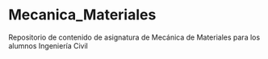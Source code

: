 # Mecanica_Materiales
Repositorio de contenido de asignatura de Mecánica de Materiales para los alumnos Ingeniería Civil
